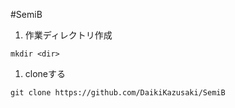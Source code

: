 # SemiB 
 
1. 作業ディレクトリ作成
```
mkdir <dir>
```
1. cloneする
```
git clone https://github.com/DaikiKazusaki/SemiB
```
